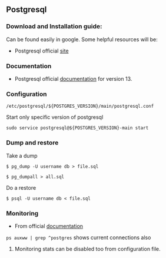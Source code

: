 ## Postgresql

### Download and Installation guide:

Can be found easily in google. Some helpful resources will be: 

- Postgresql official [site](https://www.postgresql.org)

### Documentation

- Postgresql official [documentation](https://www.postgresql.org/docs/13/index.html) for version 13.

### Configuration

`/etc/postgresql/${POSTGRES_VERSION}/main/postgresql.conf`

Start only specific version of postgresql

`sudo service postgresql@${POSTGRES_VERSION}-main start`

### Dump and restore

Take a dump

`$ pg_dump -U username db > file.sql`

`$ pg_dumpall > all.sql`

Do a restore

`$ psql -U username db < file.sql`

### Monitoring

- From official [documentation](https://www.postgresql.org/docs/13/monitoring.html)

`ps auxww | grep ^postgres` shows current connections also

1. Monitoring stats can be disabled too from configuration file.
